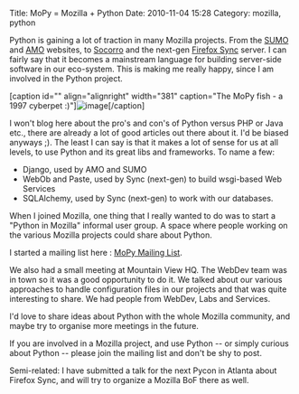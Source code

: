 Title: MoPy = Mozilla + Python
Date: 2010-11-04 15:28
Category: mozilla, python

Python is gaining a lot of traction in many Mozilla projects. From the
[SUMO][] and [AMO][] websites, to [Socorro][] and the next-gen [Firefox
Sync][] server. I can fairly say that it becomes a mainstream language
for building server-side software in our eco-system. This is making me
really happy, since I am involved in the Python project.   
  
[caption id="" align="alignright" width="381" caption="The MoPy fish -
a 1997 cyberpet :)"]![image][][/caption]   
  
I won't blog here about the pro's and con's of Python versus PHP or
Java etc., there are already a lot of good articles out there about it.
I'd be biased anyways ;). The least I can say is that it makes a lot of
sense for us at all levels, to use Python and its great libs and
frameworks. To name a few:   
-   Django, used by AMO and SUMO
-   WebOb and Paste, used by Sync (next-gen) to build wsgi-based Web
    Services
-   SQLAlchemy, used by Sync (next-gen) to work with our databases.

  
When I joined Mozilla, one thing that I really wanted to do was to
start a "Python in Mozilla" informal user group. A space where people
working on the various Mozilla projects could share about Python.   
  
I started a mailing list here : [MoPy Mailing List][].   
  
We also had a small meeting at Mountain View HQ. The WebDev team was in
town so it was a good opportunity to do it. We talked about our various
approaches to handle configuration files in our projects and that was
quite interesting to share. We had people from WebDev, Labs and
Services.   
  
I'd love to share ideas about Python with the whole Mozilla community,
and maybe try to organise more meetings in the future.   
  
If you are involved in a Mozilla project, and use Python -- or simply
curious about Python -- please join the mailing list and don't be shy to
post.   
  
Semi-related: I have submitted a talk for the next Pycon in Atlanta
about Firefox Sync, and will try to organize a Mozilla BoF there as
well.

  [SUMO]: http://support.mozilla.com/
  [AMO]: https://addons.mozilla.org/
  [Socorro]: http://blog.mozilla.com/webdev/2010/05/19/socorro-mozilla-crash-reports/
  [Firefox Sync]: http://www.mozilla.com/firefox/sync/
  [image]: http://upload.wikimedia.org/wikipedia/en/3/39/MOPy&Plant.JPG
    "The MoPy fish - a 1997 cyberpet :)"
  [MoPy Mailing List]: http://groups.google.com/group/mozilla-python
